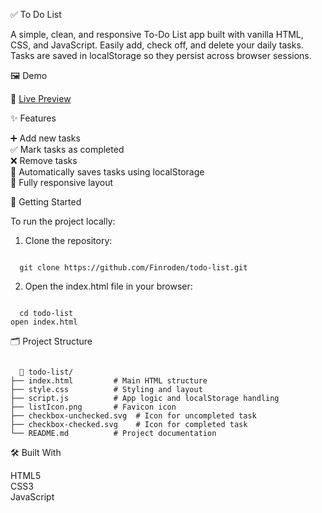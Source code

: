 ✅ To Do List

A simple, clean, and responsive To-Do List app built with vanilla HTML, CSS, and JavaScript. Easily add, check off, and delete your daily tasks. Tasks are saved in localStorage so they persist across browser sessions.

🖼️ Demo

🔗 <a href="https://adrians-todo-list.netlify.app">Live Preview</a>

✨ Features

➕ Add new tasks<br>
✅ Mark tasks as completed<br>
❌ Remove tasks<br>
💾 Automatically saves tasks using localStorage<br>
📱 Fully responsive layout<br>


🚀 Getting Started

To run the project locally:

1. Clone the repository:
<pre><code>
  git clone https://github.com/Finroden/todo-list.git
</code></pre>

2. Open the index.html file in your browser:
<pre><code>
  cd todo-list
open index.html
</code></pre>

🗂 Project Structure

<pre><code>
  📂 todo-list/
├── index.html         # Main HTML structure
├── style.css          # Styling and layout
├── script.js          # App logic and localStorage handling
├── listIcon.png       # Favicon icon
├── checkbox-unchecked.svg  # Icon for uncompleted task
├── checkbox-checked.svg    # Icon for completed task
└── README.md          # Project documentation
</code></pre>

🛠 Built With

HTML5<br>
CSS3<br>
JavaScript<br>

